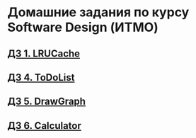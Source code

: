 # Домашние задания по курсу Software Design (ИТМО)

## [ДЗ 1. LRUCache](../HW1-LRUCache)
## [ДЗ 4. ToDoList](../HW4-ToDoList)
## [ДЗ 5. DrawGraph](../HW5-DrawGraph)
## [ДЗ 6. Calculator](../HW6-Calculator)
